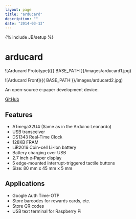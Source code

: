 ```yaml
---
layout: page
title: "arducard"
description: ""
date: "2014-03-13"
---
```


{% include JB/setup %}

arducard
========

![Arducard Prototype]({{ BASE_PATH }}/images/arducard1.jpg)

![Arducard Front]({{ BASE_PATH }}/images/arducard2.jpg)

An open-source e-paper development device.

[GitHub](https://github.com/Hylian/arducard)

Features
-----

* ATmega32U4 (Same as in the Arduino Leonardo)
* USB transceiver
* DS1343 Real-Time Clock
* 128KB FRAM
* LiR2016 Coin-cell Li-Ion battery
* Battery charging over USB
* 2.7 inch e-Paper display
* 5 edge-mounted interrupt-triggered tactile buttons
* Size: 80 mm x 45 mm x 5 mm

Applications
------------

* Google Auth Time-OTP
* Store barcodes for rewards cards, etc.
* Store QR codes
* USB text terminal for Raspberry Pi
